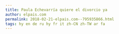 ```yaml
---
title: Paula Echevarría quiere el divorcio ya
author: elpais.com
permalink: 2018-02-21-elpais.com--795935866.html
tags: hy en de ru hy fr it zh-CN zh-TW ar fa
---
```


